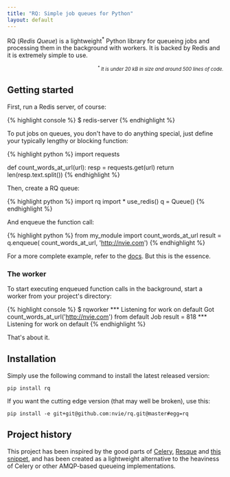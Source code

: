 ```yaml
---
title: "RQ: Simple job queues for Python"
layout: default
---
```


RQ (_Redis Queue_) is a lightweight<sup>*</sup> Python library for queueing
jobs and processing them in the background with workers.  It is backed by Redis
and it is extremely simple to use.

<p style="font-size: 80%; text-align: right; font-style: italic">
<sup>*</sup> It is under 20 kB in size and around 500 lines of code.</p>


## Getting started

First, run a Redis server, of course:

{% highlight console %}
$ redis-server
{% endhighlight %}

To put jobs on queues, you don't have to do anything special, just define
your typically lengthy or blocking function:

{% highlight python %}
import requests

def count_words_at_url(url):
    resp = requests.get(url)
    return len(resp.text.split())
{% endhighlight %}

Then, create a RQ queue:

{% highlight python %}
import rq import *
use_redis()
q = Queue()
{% endhighlight %}

And enqueue the function call:

{% highlight python %}
from my_module import count_words_at_url
result = q.enqueue(
             count_words_at_url, 'http://nvie.com')
{% endhighlight %}

For a more complete example, refer to the [docs][d].  But this is the essence.

[d]: {{site.baseurl}}docs/


### The worker

To start executing enqueued function calls in the background, start a worker
from your project's directory:

{% highlight console %}
$ rqworker
*** Listening for work on default
Got count_words_at_url('http://nvie.com') from default
Job result = 818
*** Listening for work on default
{% endhighlight %}

That's about it.


## Installation

Simply use the following command to install the latest released version:

    pip install rq

If you want the cutting edge version (that may well be broken), use this:

    pip install -e git+git@github.com:nvie/rq.git@master#egg=rq


## Project history

This project has been inspired by the good parts of [Celery][1], [Resque][2]
and [this snippet][3], and has been created as a lightweight alternative to the
heaviness of Celery or other AMQP-based queueing implementations.

[m]: http://pypi.python.org/pypi/mailer
[p]: http://docs.python.org/library/pickle.html
[1]: http://www.celeryproject.org/
[2]: https://github.com/defunkt/resque
[3]: http://flask.pocoo.org/snippets/73/
